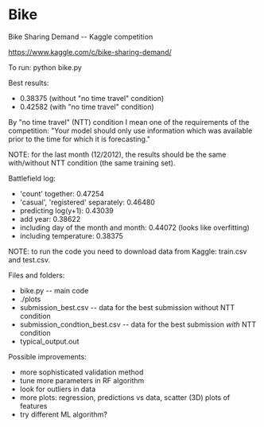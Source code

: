 # Bike

Bike Sharing Demand -- Kaggle competition

https://www.kaggle.com/c/bike-sharing-demand/

To run: python bike.py

Best results:
- 0.38375 (without "no time travel" condition)
- 0.42582 (with "no time travel" condition)

By "no time travel" (NTT) condition I mean one of the requirements of the competition:
"Your model should only use information which was available prior to the time for which it is forecasting."

NOTE: for the last month (12/2012), the results should be the same with/without NTT condition (the same training set).

Battlefield log:
- 'count' together: 0.47254
- 'casual', 'registered' separately: 0.46480
- predicting log(y+1): 0.43039
- add year: 0.38622
- including day of the month and month: 0.44072 (looks like overfitting)
- including temperature: 0.38375

NOTE: to run the code you need to download data from Kaggle: train.csv and test.csv.

Files and folders:
- bike.py -- main code
- ./plots
- submission_best.csv -- data for the best submission without NTT condition
- submission_condtion_best.csv  -- data for the best submission *with* NTT condition
- typical_output.out

Possible improvements:
- more sophisticated validation method
- tune more parameters in RF algorithm
- look for outliers in data
- more plots: regression, predictions vs data, scatter (3D) plots of features
- try different ML algorithm?
